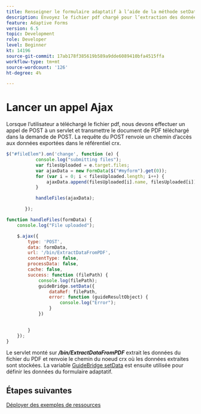 ```yaml
---
title: Renseigner le formulaire adaptatif à l’aide de la méthode setData
description: Envoyez le fichier pdf chargé pour l’extraction des données et renseignez le formulaire adaptatif avec les données extraites.
feature: Adaptive Forms
version: 6.5
topic: Development
role: Developer
level: Beginner
kt: 14196
source-git-commit: 17ab178f385619b589a9dde6089410bfa4515ffa
workflow-type: tm+mt
source-wordcount: '126'
ht-degree: 4%

---
```


# Lancer un appel Ajax

Lorsque l’utilisateur a téléchargé le fichier pdf, nous devons effectuer un appel de POST à un servlet et transmettre le document de PDF téléchargé dans la demande de POST. La requête du POST renvoie un chemin d’accès aux données exportées dans le référentiel crx.

```javascript
$("#fileElem").on('change', function (e) {
           console.log("submitting files");
           var filesUploaded = e.target.files;
           var ajaxData = new FormData($("#myform").get(0));
           for (var i = 0; i < filesUploaded.length; i++) {
               ajaxData.append(filesUploaded[i].name, filesUploaded[i]);
           }

           handleFiles(ajaxData);

       });

function handleFiles(formData) {
    console.log("File uploaded");

    $.ajax({
        type: 'POST',
        data: formData,
        url: '/bin/ExtractDataFromPDF',
        contentType: false,
        processData: false,
        cache: false,
        success: function (filePath) {
            console.log(filePath);
            guideBridge.setData({
                dataRef: filePath,
                error: function (guideResultObject) {
                    console.log("Error");
                }
            })
            

        }
    });
}
```

Le servlet monté sur **_/bin/ExtractDataFromPDF_** extrait les données du fichier du PDF et renvoie le chemin du noeud crx où les données extraites sont stockées.
La variable [GuideBridge setData](https://developer.adobe.com/experience-manager/reference-materials/6-5/forms/javascript-api/GuideBridge.html#setData__anchor) est ensuite utilisée pour définir les données du formulaire adaptatif.

## Étapes suivantes

[Déployer des exemples de ressources](./test-the-solution.md)


